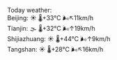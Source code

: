 Today weather:  
Beijing: ☀️   🌡️+33°C 🌬️↖11km/h  
Tianjin: 🌫  🌡️+32°C 🌬️↑19km/h  
Shijiazhuang: ☀️   🌡️+44°C 🌬️↑9km/h  
Tangshan: ☀️   🌡️+28°C 🌬️↖16km/h  
